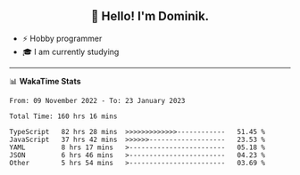 <h2 align="center">👋 Hello! I'm Dominik.</h2>

- ⚡ Hobby programmer
- 🎓 I am currently studying

---
📊 **WakaTime Stats**
<!--START_SECTION:waka-->

```text
From: 09 November 2022 - To: 23 January 2023

Total Time: 160 hrs 16 mins

TypeScript   82 hrs 28 mins  >>>>>>>>>>>>>------------   51.45 %
JavaScript   37 hrs 42 mins  >>>>>>-------------------   23.53 %
YAML         8 hrs 17 mins   >------------------------   05.18 %
JSON         6 hrs 46 mins   >------------------------   04.23 %
Other        5 hrs 54 mins   >------------------------   03.69 %
```

<!--END_SECTION:waka-->
